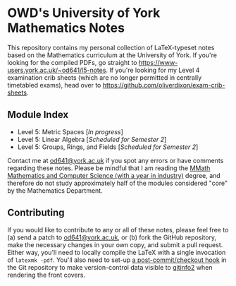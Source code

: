 # OWD's University of York Mathematics Notes

This repository contains my personal collection of LaTeX-typeset notes based on
the Mathematics curriculum at the University of York. If you're looking for the
compiled PDFs, go straight to <https://www-users.york.ac.uk/~od641/l5-notes>. If
you're looking for my Level 4 examination crib sheets (which are no longer
permitted in centrally timetabled exams), head over to
<https://github.com/oliverdixon/exam-crib-sheets>.

## Module Index

 * Level 5: Metric Spaces [*In progress*]
 * Level 5: Linear Algebra [*Scheduled for Semester 2*]
 * Level 5: Groups, Rings, and Fields [*Scheduled for Semester 2*]

Contact me at <od641@york.ac.uk> if you spot any errors or have comments
regarding these notes. Please be mindful that I am reading the [MMath Mathematics and Computer Science (with a year in industry)](https://www.york.ac.uk/study/undergraduate/courses/mmath-mathematics-computer-science-year-industry/)
degree, and therefore do not study approximately half of the modules considered
"core" by the Mathematics Department.

## Contributing

If you would like to contribute to any or all of these notes, please feel free
to (a) send a patch to <od641@york.ac.uk>, or (b) fork the GitHub repository,
make the necessary changes in your own copy, and submit a pull request. Either
way, you'll need to locally compile the LaTeX with a single invocation of
`latexmk -pdf`. You'll also need to set-up
[a post-commit/checkout hook](http://mirrors.ctan.org/macros/latex/contrib/gitinfo2/post-xxx-sample.txt)
in the Git repository to make version-control data visible to
[gitinfo2](https://ctan.org/pkg/gitinfo2) when rendering the front covers.

